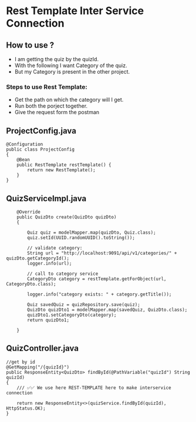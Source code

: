 # Rest Template  Inter Service Connection


## How to use ?


* I am getting the quiz by the quizId.
* With the following I want Category of the quiz.
* But my Category is present in the other project.


### Steps to use Rest Template:

* Get the path on which the category will I get.
* Run both the porject together.
* Give the request form the postman


## ProjectConfig.java

    @Configuration
    public class ProjectConfig
    {
        @Bean
        public RestTemplate restTemplate() {
            return new RestTemplate();
        }
    }


## QuizServiceImpl.java

        @Override
        public QuizDto create(QuizDto quizDto) 
        {

            Quiz quiz = modelMapper.map(quizDto, Quiz.class);
            quiz.setId(UUID.randomUUID().toString());

            // validate category:
            String url = "http://localhost:9091/api/v1/categories/" + quizDto.getCategoryId();
            logger.info(url);
                
            // call to category service
            CategoryDto category = restTemplate.getForObject(url, CategoryDto.class);

            logger.info("category exists: " + category.getTitle());

            Quiz savedQuiz = quizRepository.save(quiz);
            QuizDto quizDto1 = modelMapper.map(savedQuiz, QuizDto.class);
            quizDto1.setCategoryDto(category);
            return quizDto1;

        }

## QuizController.java



    //get by id
    @GetMapping("/{quizId}")
    public ResponseEntity<QuizDto> findById(@PathVariable("quizId") String quizId)
    {
        /// ✅✅ We use here REST-TEMPLATE here to make interservice connection

        return new ResponseEntity<>(quizService.findById(quizId), HttpStatus.OK);
    }
